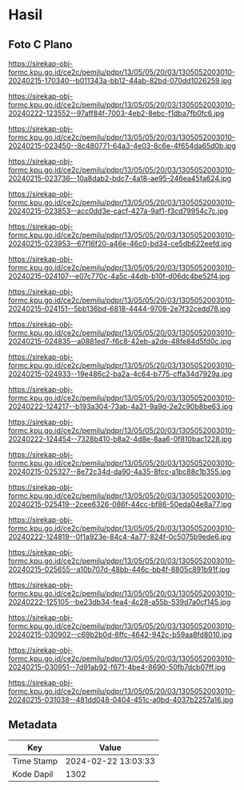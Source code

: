 # Hasil

## Foto C Plano

https://sirekap-obj-formc.kpu.go.id/ce2c/pemilu/pdpr/13/05/05/20/03/1305052003010-20240215-170340--b011343a-bb12-44ab-82bd-070dd1026259.jpg

https://sirekap-obj-formc.kpu.go.id/ce2c/pemilu/pdpr/13/05/05/20/03/1305052003010-20240222-123552--97aff84f-7003-4eb2-8ebc-f1dba7fb0fc6.jpg

https://sirekap-obj-formc.kpu.go.id/ce2c/pemilu/pdpr/13/05/05/20/03/1305052003010-20240215-023450--8c480771-64a3-4e03-8c6e-4f654da65d0b.jpg

https://sirekap-obj-formc.kpu.go.id/ce2c/pemilu/pdpr/13/05/05/20/03/1305052003010-20240215-023736--10a8dab2-bdc7-4a18-ae95-246ea45fa624.jpg

https://sirekap-obj-formc.kpu.go.id/ce2c/pemilu/pdpr/13/05/05/20/03/1305052003010-20240215-023853--acc0dd3e-cacf-427a-9af1-f3cd79954c7c.jpg

https://sirekap-obj-formc.kpu.go.id/ce2c/pemilu/pdpr/13/05/05/20/03/1305052003010-20240215-023953--67f16f20-a46e-46c0-bd34-ce5db622eefd.jpg

https://sirekap-obj-formc.kpu.go.id/ce2c/pemilu/pdpr/13/05/05/20/03/1305052003010-20240215-024107--e07c770c-4a5c-44db-b10f-d06dc4be52f4.jpg

https://sirekap-obj-formc.kpu.go.id/ce2c/pemilu/pdpr/13/05/05/20/03/1305052003010-20240215-024151--5bb136bd-6818-4444-9708-2e7f32cedd78.jpg

https://sirekap-obj-formc.kpu.go.id/ce2c/pemilu/pdpr/13/05/05/20/03/1305052003010-20240215-024835--a0881ed7-f6c8-42eb-a2de-48fe84d5fd0c.jpg

https://sirekap-obj-formc.kpu.go.id/ce2c/pemilu/pdpr/13/05/05/20/03/1305052003010-20240215-024933--19e486c2-ba2a-4c64-b775-cffa34d7929a.jpg

https://sirekap-obj-formc.kpu.go.id/ce2c/pemilu/pdpr/13/05/05/20/03/1305052003010-20240222-124217--b193a304-73ab-4a21-9a9d-2e2c90b8be63.jpg

https://sirekap-obj-formc.kpu.go.id/ce2c/pemilu/pdpr/13/05/05/20/03/1305052003010-20240222-124454--7328b410-b8a2-4d8e-8aa6-0f810bac1228.jpg

https://sirekap-obj-formc.kpu.go.id/ce2c/pemilu/pdpr/13/05/05/20/03/1305052003010-20240215-025327--8e72c34d-da90-4a35-8fcc-a1bc88c1b355.jpg

https://sirekap-obj-formc.kpu.go.id/ce2c/pemilu/pdpr/13/05/05/20/03/1305052003010-20240215-025419--2cee6326-086f-44cc-bf86-50eda04e8a77.jpg

https://sirekap-obj-formc.kpu.go.id/ce2c/pemilu/pdpr/13/05/05/20/03/1305052003010-20240222-124819--0f1a923e-84c4-4a77-824f-0c5075b9ede6.jpg

https://sirekap-obj-formc.kpu.go.id/ce2c/pemilu/pdpr/13/05/05/20/03/1305052003010-20240215-025655--a10b707d-48bb-446c-bb4f-8805c891b91f.jpg

https://sirekap-obj-formc.kpu.go.id/ce2c/pemilu/pdpr/13/05/05/20/03/1305052003010-20240222-125105--be23db34-fea4-4c28-a55b-539d7a0cf145.jpg

https://sirekap-obj-formc.kpu.go.id/ce2c/pemilu/pdpr/13/05/05/20/03/1305052003010-20240215-030902--c69b2b0d-6ffc-4642-942c-b59aa8fd8010.jpg

https://sirekap-obj-formc.kpu.go.id/ce2c/pemilu/pdpr/13/05/05/20/03/1305052003010-20240215-030951--7d91ab92-f671-4be4-8690-50fb7dcb07ff.jpg

https://sirekap-obj-formc.kpu.go.id/ce2c/pemilu/pdpr/13/05/05/20/03/1305052003010-20240215-031038--481dd048-0404-451c-a0bd-4037b2257a16.jpg


## Metadata

| Key        | Value               |
| ---------- | ------------------- |
| Time Stamp | 2024-02-22 13:03:33 |
| Kode Dapil | 1302                |




